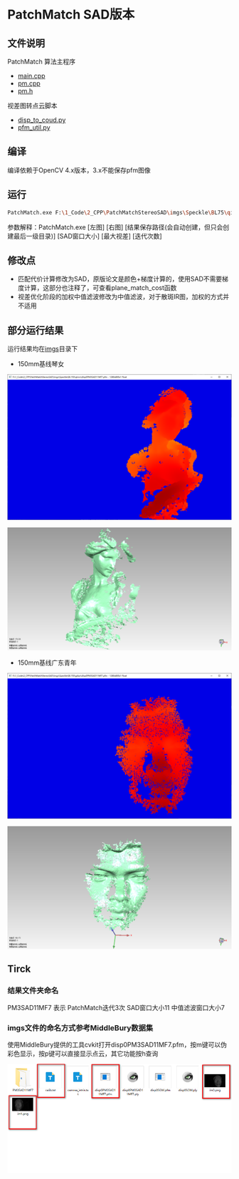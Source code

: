 # PatchMatch SAD版本

## 文件说明

PatchMatch 算法主程序

- [main.cpp](main.cpp)
- [pm.cpp](pm.cpp)
- [pm.h](pm.h)

视差图转点云脚本

- [disp_to_coud.py](disp_to_coud.py)
- [pfm_util.py](pfm_util.py)

## 编译

编译依赖于OpenCV 4.x版本，3.x不能保存pfm图像

## 运行

```bash
PatchMatch.exe F:\1_Code\2_CPP\PatchMatchStereoSAD\imgs\Speckle\BL75\qinnv\im0.png F:\1_Code\2_CPP\PatchMatchStereoSAD\imgs\Speckle\BL75\qinnv\im1.png F:\1_Code\2_CPP\PatchMatchStereoSAD\imgs\Speckle\BL75\qinnv\PM3SAD11MF7 11 500 3
```

参数解释：PatchMatch.exe [左图] [右图] [结果保存路径(会自动创建，但只会创建最后一级目录)] [SAD窗口大小] [最大视差] [迭代次数]

## 修改点

- 匹配代价计算修改为SAD，原版论文是颜色+梯度计算的，使用SAD不需要梯度计算，这部分也注释了，可查看plane_match_cost函数
- 视差优化阶段的加权中值滤波修改为中值滤波，对于散斑IR图，加权的方式并不适用

## 部分运行结果

运行结果均在[imgs](imgs)目录下

- 150mm基线琴女

![qinnv-150mm-disp.png](doc%2Fqinnv-150mm-disp.png)

![qinnv-150mm-cloud.png](doc%2Fqinnv-150mm-cloud.png)

- 150mm基线广东青年

![gdqn-150mm-disp.png](doc%2Fgdqn-150mm-disp.png)

![gdqn-150mm-cloud.png](doc%2Fgdqn-150mm-cloud.png)

## Tirck

### 结果文件夹命名

PM3SAD11MF7 表示 PatchMatch迭代3次 SAD窗口大小11 中值滤波窗口大小7

### imgs文件的命名方式参考MiddleBury数据集

使用MiddleBury提供的工具cvkit打开disp0PM3SAD11MF7.pfm，按m键可以伪彩色显示，按p键可以直接显示点云，其它功能按h查询

![dir.png](doc%2Fdir.png)



